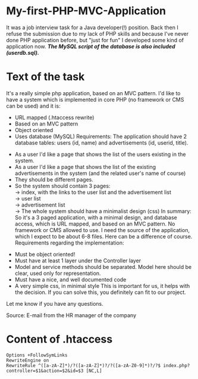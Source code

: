 
# My-first-PHP-MVC-Application
It was a job interview task for a Java developer(!) position. Back then I refuse the submission due to my lack of PHP skills and because I've never done PHP application before, but "just for fun" I developed some kind of application now.
***The MySQL script of the database is also included (userdb.sql).***


# Text of the task

It's a really simple php application, based on an MVC pattern. I'd like to have a system which is implemented in core PHP (no framework or CMS can be used) and it is:  
  
- URL mapped (.htaccess rewrite)  
- Based on an MVC pattern  
- Object oriented  
- Uses database (MySQL)      Requirements:      The application should have 2 database tables: users (id, name) and advertisements (id, userid, title).  
* As a user I'd like a page that shows the list of the users existing in the system.  
* As a user I'd like a page that shows the list of the existing advertisements in the system (and the related user's name of course)  
* They should be different pages. 
* So the system should contain 3 pages:  
-> index, with the links to the user list and the advertisement list  
-> user list  
-> advertisement list  
-> The whole system should have a minimalist design (css)      In summary:      So it's a 3 paged application, with a minimal design, and database access, which is URL mapped, and based on an MVC pattern. No framework or CMS allowed to use.   I need the source of the application, which I expect to be about 6-8 files.   Here can be a difference of course.      Requirements regarding the implementation: 

- Must be object oriented!  
- Must have at least 1 layer under the Controller layer  
- Model and service methods should be separated. Model here should be   clear, used only for representation.  
- Must have a nice, and well documented code  
- A very simple css, in minimal style      This is important for us, it helps with the decision. If you can solve this, you definitely can fit to our project.  

Let me know if you have any questions.

Source:
E-mail from the HR manager of the company

# Content of .htaccess

    Options +FollowSymLinks
    RewriteEngine on
    RewriteRule ^([a-zA-Z]*)/?([a-zA-Z]*)?/?([a-zA-Z0-9]*)?/?$ index.php?controller=$1&action=$2&id=$3 [NC,L]
